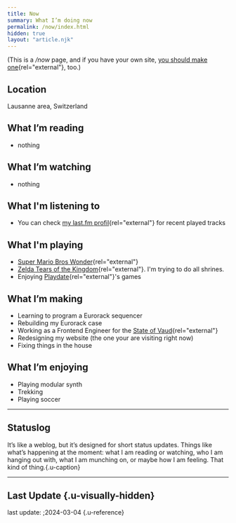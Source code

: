 ```yaml
---
title: Now
summary: What I’m doing now
permalink: /now/index.html
hidden: true
layout: "article.njk"
---
```


(This is a _/now_ page, and if you have your own site, [you should make one](https://nownownow.com/about){rel="external"}, too.)

## Location

Lausanne area, Switzerland

## What I’m reading

- nothing

## What I’m watching

- nothing

## What I'm listening to

- You can check [my last.fm profil](https://www.last.fm/user/alienlebarge){rel="external"} for recent played tracks

## What I'm playing

- [Super Mario Bros Wonder](https://www.nintendo.com/us/store/products/super-mario-bros-wonder-switch/){rel="external"}
- [Zelda Tears of the Kingdom](https://zelda.nintendo.com/tears-of-the-kingdom/){rel="external"}. I'm trying to do all shrines.
- Enjoying [Playdate](https://play.date){rel="external"}'s games

## What I’m making

- Learning to program a Eurorack sequencer
- Rebuilding my Eurorack case
- Working as a Frontend Engineer for the [State of Vaud](https://www.vd.ch){rel="external"}
- Redesigning my website (the one your are visiting right now)
- Fixing things in the house

## What I’m enjoying

- Playing modular synth
- Trekking
- Playing soccer

---

## Statuslog

It’s like a weblog, but it’s designed for short status updates. Things like what’s happening at the moment: what I am reading or watching, who I am hanging out with, what I am munching on, or maybe how I am feeling. That kind of thing.{.u-caption}

<script src="https://status.lol/alienlebarge.js?time&link&fluent&pretty"></script>

---

## Last Update {.u-visually-hidden}

last update: <date datetime="2024-03-04">;2024-03-04<date> {.u-reference}
